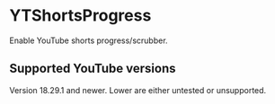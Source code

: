 # YTShortsProgress
Enable YouTube shorts progress/scrubber.

## Supported YouTube versions
Version 18.29.1 and newer. Lower are either untested or unsupported.
